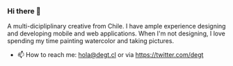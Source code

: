 ### Hi there 👋

A multi-dicipliplinary creative from Chile. I have ample experience designing and developing mobile and web applications. When I'm not designing, I love spending my time painting watercolor and taking pictures.

- 📫 How to reach me: hola@degt.cl or via https://twitter.com/degt

<!--
**degt/degt** is a ✨ _special_ ✨ repository because its `README.md` (this file) appears on your GitHub profile.

Here are some ideas to get you started:

- 🔭 I’m currently working on ...
- 🌱 I’m currently learning ...
- 👯 I’m looking to collaborate on ...
- 🤔 I’m looking for help with ...
- 💬 Ask me about ...
- 📫 How to reach me: ...
- 😄 Pronouns: ...
- ⚡ Fun fact: ...
-->
